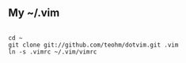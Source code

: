 ## My ~/.vim

<code>
cd ~
git clone git://github.com/teohm/dotvim.git .vim
ln -s .vimrc ~/.vim/vimrc
</code>
